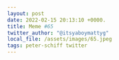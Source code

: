 ```yaml
---
layout: post
date: 2022-02-15 20:13:10 +0000.
title: Meme #65
twitter_author: "@itsyaboymattyg"
local_file: /assets/images/65.jpeg
tags: peter-schiff twitter 
---
```


